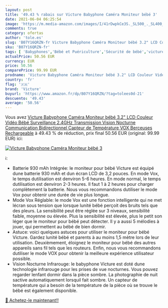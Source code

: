 ```yaml
---
layout: post
title: '49.43 % rabais sur Victure Babyphone Caméra Moniteur bébé 3'
date: 2021-06-04 06:25:54
image: 'https://m.media-amazon.com/images/I/41rDwpkCe3S._SL500_._SL400_.jpg'
comments: true
category: ofertas
author: 'tole.es'
slug: 'B07Y16QRZN-fr Victure Babyphone Caméra Moniteur bébé 3.2" LCD Couleur...'
sku: 'B07Y16QRZN-fr'
tags: [ 'Babyphones','Bébé et Puériculture','Sécurité de bébé','victure', ]
actualPrice: 50.56 EUR
currency: EUR
price: 50.56
comparePrice: 99.99 EUR
prodname: 'Victure Babyphone Caméra Moniteur bébé 3.2" LCD Couleur Vidéo Bébé Surveillance 2.4GHz Transmission  Vision Nocturne  Communication Bidirectionnel  Capteur de Température  VOX  Berceuses  Rechargeable'
country: 'fr'
flag: '🇫🇷'
brand: 'Victure'
buyurl: 'https://www.amazon.fr/dp/B07Y16QRZN/?tag=tolees0d-21'
descuento: '49.43'
average: '50.56'
---
```


Vous avez [Victure Babyphone Caméra Moniteur bébé 3.2" LCD Couleur Vidéo Bébé Surveillance 2.4GHz Transmission  Vision Nocturne  Communication Bidirectionnel  Capteur de Température  VOX  Berceuses  Rechargeable](https://www.amazon.fr/dp/B07Y16QRZN/?tag=tolees0d-21)  à  49.43 % de réduction, prix final  50.56 EUR (original: 99.99 EUR) ici:

[![Victure Babyphone Caméra Moniteur bébé 3](https://m.media-amazon.com/images/I/41rDwpkCe3S._SL500_._SL400_.jpg)](https://www.amazon.fr/dp/B07Y16QRZN/?tag=tolees0d-21)

ℹ️:

- Batterie 930 mAh Intégrée: le moniteur pour bébé Victure est équipé dune batterie 930 mAh et dun écran LCD de 3,2 pouces. En mode Vox, le temps dutilisation est denviron 5-6 heures. En mode normal, le temps dutilisation est denviron 2-3 heures. Il faut 1 à 2 heures pour charger complètement la batterie. Nous vous recommandons dutiliser le mode Vox pour obtenir une durée de vie plus longue.
- Mode Vox Réglable: le mode Vox est une fonction intelligente qui ne met lécran sous tension que lorsque lunité bébé perçoit des bruits tels que des pleurs. La sensibilité peut être réglée sur 3 niveaux, sensibilité faible, moyenne ou élevée. Plus la sensibilité est élevée, plus le petit son léger que le moniteur pour bébé peut détecter. Il y a aussi 5 mélodies à jouer, qui permettent au bébé de bien dormir.
- Astuce: voici quelques astuces pour utiliser le moniteur pour bébé Victure. Gardez lunité bébé et parents à au moins 1,5 mètre lors de leur utilisation. Deuxièmement, éloignez le moniteur pour bébé des autres appareils sans fil tels que les routeurs. Enfin, nous vous recommandons dutiliser le mode VOX pour obtenir la meilleure expérience utilisateur possible.
- Vision Nocturne Infrarouge: le babyphone Victure est doté dune technologie infrarouge pour les prises de vue nocturnes. Vous pouvez regarder lenfant dormir dans la pièce sombre. La photographie de nuit sactive automatiquement lorsquil fait sombre. Un capteur de température qui a besoin de la température de la pièce où se trouve le bébé est également disponible.

[🛒 Achetez-le maintenant!!](https://www.amazon.fr/dp/B07Y16QRZN/?tag=tolees0d-21)
